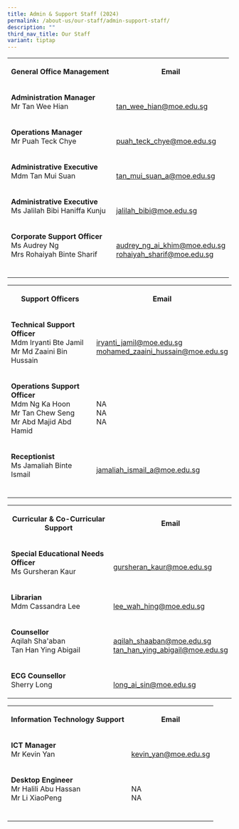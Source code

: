 ```yaml
---
title: Admin & Support Staff (2024)
permalink: /about-us/our-staff/admin-support-staff/
description: ""
third_nav_title: Our Staff
variant: tiptap
---
```

<table>
<tbody>
<tr>
<th rowspan="1" colspan="1">
<p>General Office Management</p>
</th>
<th rowspan="1" colspan="1">
<p>Email</p>
</th>
</tr>
<tr>
<td rowspan="1" colspan="1">
<p><strong>Administration Manager</strong> 
<br>Mr Tan Wee Hian</p>
</td>
<td rowspan="1" colspan="1">
<p>
<br><a href="mailto:tan_wee_hian@moe.edu.sg" rel="noopener noreferrer nofollow" target="_blank">tan_wee_hian@moe.edu.sg</a>
</p>
</td>
</tr>
<tr>
<td rowspan="1" colspan="1">
<p><strong>Operations Manager</strong> 
<br>Mr Puah Teck Chye</p>
</td>
<td rowspan="1" colspan="1">
<p>
<br><a href="mailto:puah_teck_chye@moe.edu.sg" rel="noopener noreferrer nofollow" target="_blank">puah_teck_chye@moe.edu.sg</a>
</p>
</td>
</tr>
<tr>
<td rowspan="1" colspan="1">
<p><strong>Administrative Executive</strong> 
<br>Mdm Tan Mui Suan</p>
</td>
<td rowspan="1" colspan="1">
<p>
<br><a href="mailto:tan_mui_suan_a@moe.edu.sg" rel="noopener noreferrer nofollow" target="_blank">tan_mui_suan_a@moe.edu.sg</a>
</p>
</td>
</tr>
<tr>
<td rowspan="1" colspan="1">
<p><strong>Administrative Executive</strong> 
<br>Ms Jalilah Bibi Haniffa Kunju</p>
</td>
<td rowspan="1" colspan="1">
<p>
<br><a href="mailto:jalilah_bibi@moe.edu.sg" rel="noopener noreferrer nofollow" target="_blank">jalilah_bibi@moe.edu.sg</a>
</p>
</td>
</tr>
<tr>
<td rowspan="1" colspan="1">
<p><strong>Corporate Support Officer</strong> 
<br>Ms Audrey Ng
<br>Mrs Rohaiyah Binte Sharif</p>
</td>
<td rowspan="1" colspan="1">
<p>
<br><a href="mailto:audrey_ng_ai_khim@moe.edu.sg" rel="noopener noreferrer nofollow" target="_blank">audrey_ng_ai_khim@moe.edu.sg</a> 
<br><a href="mailto:rohaiyah_sharif@moe.edu.sg" rel="noopener noreferrer nofollow" target="_blank">rohaiyah_sharif@moe.edu.sg</a>
</p>
</td>
</tr>
<tr>
<td rowspan="1" colspan="1">
<p></p>
</td>
<td rowspan="1" colspan="1">
<p></p>
</td>
</tr>
</tbody>
</table>
<table>
<tbody>
<tr>
<th rowspan="1" colspan="1">
<p>Support Officers</p>
</th>
<th rowspan="1" colspan="1">
<p>Email</p>
</th>
</tr>
<tr>
<td rowspan="1" colspan="1">
<p><strong>Technical Support Officer</strong> 
<br>Mdm Iryanti Bte Jamil
<br>Mr Md Zaaini Bin Hussain</p>
</td>
<td rowspan="1" colspan="1">
<p>
<br><a href="mailto:iryanti_jamil@moe.edu.sg" rel="noopener noreferrer nofollow" target="_blank">iryanti_jamil@moe.edu.sg</a> 
<br><a href="mailto:mohamed_zaaini_hussain@moe.edu.sg" rel="noopener noreferrer nofollow" target="_blank">mohamed_zaaini_hussain@moe.edu.sg</a>
</p>
</td>
</tr>
<tr>
<td rowspan="1" colspan="1">
<p><strong>Operations Support Officer</strong> 
<br>Mdm Ng Ka Hoon
<br>Mr Tan Chew Seng
<br>Mr Abd Majid Abd Hamid</p>
</td>
<td rowspan="1" colspan="1">
<p>
<br>NA
<br>NA
<br>NA
<br>
</p>
</td>
</tr>
<tr>
<td rowspan="1" colspan="1">
<p><strong>Receptionist</strong> 
<br>Ms Jamaliah Binte Ismail</p>
</td>
<td rowspan="1" colspan="1">
<p>
<br><a href="mailto:jamaliah_ismail_a@moe.edu.sg" rel="noopener noreferrer nofollow" target="_blank">jamaliah_ismail_a@moe.edu.sg</a>
</p>
</td>
</tr>
<tr>
<td rowspan="1" colspan="1">
<p></p>
</td>
<td rowspan="1" colspan="1">
<p></p>
</td>
</tr>
</tbody>
</table>
<table>
<tbody>
<tr>
<th rowspan="1" colspan="1">
<p>Curricular &amp; Co-Curricular Support</p>
</th>
<th rowspan="1" colspan="1">
<p>Email</p>
</th>
</tr>
<tr>
<td rowspan="1" colspan="1">
<p><strong>Special Educational Needs Officer</strong> 
<br>Ms Gursheran Kaur</p>
</td>
<td rowspan="1" colspan="1">
<p>
<br><a href="mailto:gursheran_kaur@moe.edu.sg" rel="noopener noreferrer nofollow" target="_blank">gursheran_kaur@moe.edu.sg</a>
</p>
</td>
</tr>
<tr>
<td rowspan="1" colspan="1">
<p><strong>Librarian</strong> 
<br>Mdm Cassandra Lee</p>
</td>
<td rowspan="1" colspan="1">
<p>
<br><a href="mailto:lee_wah_hing@moe.edu.sg" rel="noopener noreferrer nofollow" target="_blank">lee_wah_hing@moe.edu.sg</a>
</p>
</td>
</tr>
<tr>
<td rowspan="1" colspan="1">
<p><strong>Counsellor</strong> 
<br>Aqilah Sha'aban
<br>Tan Han Ying Abigail</p>
</td>
<td rowspan="1" colspan="1">
<p>
<br><a href="mailto:aqilah_shaaban@moe.edu.sg" rel="noopener noreferrer nofollow" target="_blank">aqilah_shaaban@moe.edu.sg</a> 
<br><a href="mailto:tan_han_ying_abigail@moe.edu.sg" rel="noopener noreferrer nofollow" target="_blank">tan_han_ying_abigail@moe.edu.sg</a>
</p>
</td>
</tr>
<tr>
<td rowspan="1" colspan="1">
<p><strong>ECG Counsellor</strong> 
<br>Sherry Long</p>
</td>
<td rowspan="1" colspan="1">
<p>
<br><a href="mailto:long_ai_sin@moe.edu.sg" rel="noopener noreferrer nofollow" target="_blank">long_ai_sin@moe.edu.sg</a> 
<br>
</p>
</td>
</tr>
</tbody>
</table>
<table>
<tbody>
<tr>
<th rowspan="1" colspan="1">
<p>Information Technology Support</p>
</th>
<th rowspan="1" colspan="1">
<p>Email</p>
</th>
</tr>
<tr>
<td rowspan="1" colspan="1">
<p><strong>ICT Manager</strong> 
<br>Mr Kevin Yan</p>
</td>
<td rowspan="1" colspan="1">
<p>
<br><a href="mailto:kevin_yan@moe.edu.sg" rel="noopener noreferrer nofollow" target="_blank">kevin_yan@moe.edu.sg</a>
</p>
</td>
</tr>
<tr>
<td rowspan="1" colspan="1">
<p><strong>Desktop Engineer</strong> 
<br>Mr&nbsp;Halili Abu Hassan
<br>Mr Li XiaoPeng</p>
</td>
<td rowspan="1" colspan="1">
<p>
<br>NA
<br>NA</p>
</td>
</tr>
<tr>
<td rowspan="1" colspan="1">
<p></p>
</td>
<td rowspan="1" colspan="1">
<p></p>
</td>
</tr>
</tbody>
</table>
<p></p>